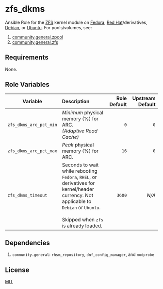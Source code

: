 # zfs\_dkms

Ansible Role for the [ZFS](https://zfsonlinux.org/) kernel module
on [Fedora](https://openzfs.github.io/openzfs-docs/Getting%20Started/Fedora/index.html),
[Red Hat](https://openzfs.github.io/openzfs-docs/Getting%20Started/RHEL-based%20distro/index.html)/derivatives,
[Debian](https://openzfs.github.io/openzfs-docs/Getting%20Started/Debian/index.html),
or [Ubuntu](https://openzfs.github.io/openzfs-docs/Getting%20Started/Ubuntu/index.html).
For pools/volumes, see:

1. [community.general.zpool](https://docs.ansible.com/ansible/latest/collections/community/general/zpool_module.html)
2. [community.general.zfs](https://docs.ansible.com/ansible/latest/collections/community/general/zfs_module.html)

## Requirements

None.

## Role Variables

| Variable | Description | Role Default | Upstream Default |
|----------|:------------|-------------:|-----------------:|
| `zfs_dkms_arc_pct_min` | _Minimum_ physical memory (%) for ARC.<br />_(Adaptive Read Cache)_ | `0` | `0` |
| `zfs_dkms_arc_pct_max` | _Peak_ physical memory (%) for ARC. | `16` | `0` |
| `zfs_dkms_timeout` | Seconds to wait while rebooting `Fedora`, `RHEL`, or derivatives for kernel/header currency. Not applicable to `Debian` or `Ubuntu`.<br /><br />Skipped when `zfs` is already loaded. | `3600` | _N/A_ |

## Dependencies

1. `community.general`: `rhsm_repository`, `dnf_config_manager`, and `modprobe`

## License

[MIT](./LICENSE)
